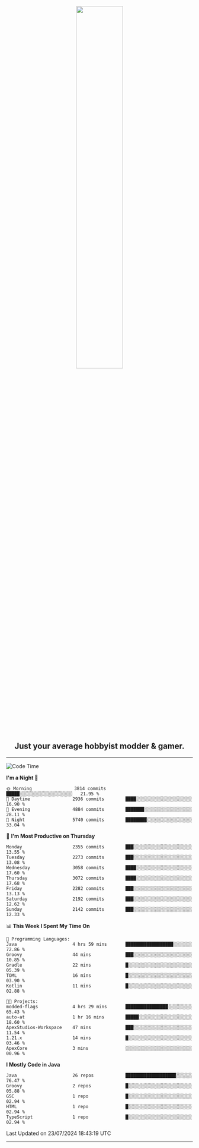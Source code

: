 <div align="center">
  <a href="https://apexmodder.xyz/"><img width="50%" height="50%" src="https://i.imgur.com/pc4HkGz.png"></a>
</div>
<h2 align="center">Just your average hobbyist modder & gamer.</h2>

---

<!--START_SECTION:waka-->
![Code Time](http://img.shields.io/badge/Code%20Time-1%2C285%20hrs%2055%20mins-blue)

**I'm a Night 🦉** 

```text
🌞 Morning                3814 commits        █████░░░░░░░░░░░░░░░░░░░░   21.95 % 
🌆 Daytime                2936 commits        ████░░░░░░░░░░░░░░░░░░░░░   16.90 % 
🌃 Evening                4884 commits        ███████░░░░░░░░░░░░░░░░░░   28.11 % 
🌙 Night                  5740 commits        ████████░░░░░░░░░░░░░░░░░   33.04 % 
```
📅 **I'm Most Productive on Thursday** 

```text
Monday                   2355 commits        ███░░░░░░░░░░░░░░░░░░░░░░   13.55 % 
Tuesday                  2273 commits        ███░░░░░░░░░░░░░░░░░░░░░░   13.08 % 
Wednesday                3058 commits        ████░░░░░░░░░░░░░░░░░░░░░   17.60 % 
Thursday                 3072 commits        ████░░░░░░░░░░░░░░░░░░░░░   17.68 % 
Friday                   2282 commits        ███░░░░░░░░░░░░░░░░░░░░░░   13.13 % 
Saturday                 2192 commits        ███░░░░░░░░░░░░░░░░░░░░░░   12.62 % 
Sunday                   2142 commits        ███░░░░░░░░░░░░░░░░░░░░░░   12.33 % 
```


📊 **This Week I Spent My Time On** 

```text
💬 Programming Languages: 
Java                     4 hrs 59 mins       ██████████████████░░░░░░░   72.86 % 
Groovy                   44 mins             ███░░░░░░░░░░░░░░░░░░░░░░   10.85 % 
Gradle                   22 mins             █░░░░░░░░░░░░░░░░░░░░░░░░   05.39 % 
TOML                     16 mins             █░░░░░░░░░░░░░░░░░░░░░░░░   03.90 % 
Kotlin                   11 mins             █░░░░░░░░░░░░░░░░░░░░░░░░   02.88 % 

🐱‍💻 Projects: 
modded-flags             4 hrs 29 mins       ████████████████░░░░░░░░░   65.43 % 
auto-at                  1 hr 16 mins        █████░░░░░░░░░░░░░░░░░░░░   18.60 % 
ApexStudios-Workspace    47 mins             ███░░░░░░░░░░░░░░░░░░░░░░   11.54 % 
1.21.x                   14 mins             █░░░░░░░░░░░░░░░░░░░░░░░░   03.46 % 
ApexCore                 3 mins              ░░░░░░░░░░░░░░░░░░░░░░░░░   00.96 % 
```

**I Mostly Code in Java** 

```text
Java                     26 repos            ███████████████████░░░░░░   76.47 % 
Groovy                   2 repos             █░░░░░░░░░░░░░░░░░░░░░░░░   05.88 % 
GSC                      1 repo              █░░░░░░░░░░░░░░░░░░░░░░░░   02.94 % 
HTML                     1 repo              █░░░░░░░░░░░░░░░░░░░░░░░░   02.94 % 
TypeScript               1 repo              █░░░░░░░░░░░░░░░░░░░░░░░░   02.94 % 
```




 Last Updated on 23/07/2024 18:43:19 UTC
<!--END_SECTION:waka-->

---

